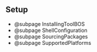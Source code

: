 ##  Setup

- @subpage InstallingToolBOS
- @subpage ShellConfiguration
- @subpage SourcingPackages
- @subpage SupportedPlatforms
